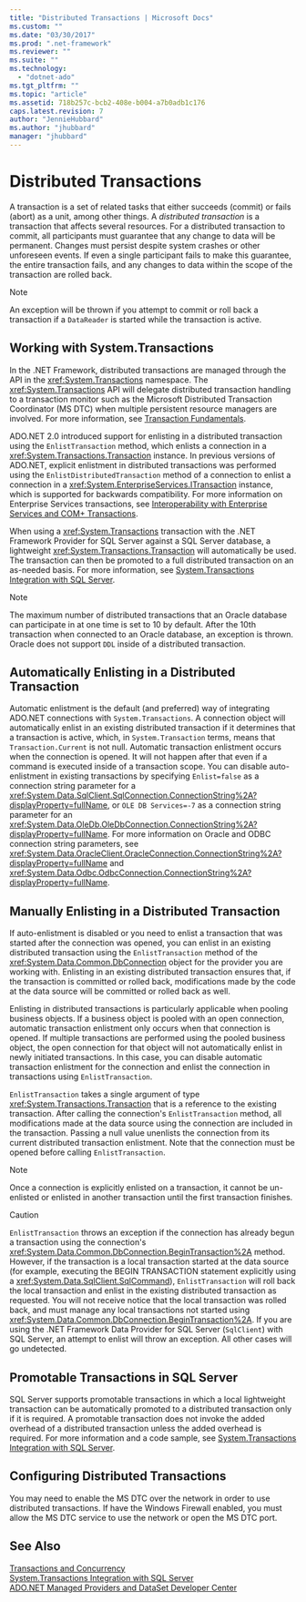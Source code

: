 ```yaml
---
title: "Distributed Transactions | Microsoft Docs"
ms.custom: ""
ms.date: "03/30/2017"
ms.prod: ".net-framework"
ms.reviewer: ""
ms.suite: ""
ms.technology: 
  - "dotnet-ado"
ms.tgt_pltfrm: ""
ms.topic: "article"
ms.assetid: 718b257c-bcb2-408e-b004-a7b0adb1c176
caps.latest.revision: 7
author: "JennieHubbard"
ms.author: "jhubbard"
manager: "jhubbard"
---
```

# Distributed Transactions
A transaction is a set of related tasks that either succeeds (commit) or fails (abort) as a unit, among other things. A *distributed transaction* is a transaction that affects several resources. For a distributed transaction to commit, all participants must guarantee that any change to data will be permanent. Changes must persist despite system crashes or other unforeseen events. If even a single participant fails to make this guarantee, the entire transaction fails, and any changes to data within the scope of the transaction are rolled back.  
  
> [!NOTE]
>  An exception will be thrown if you attempt to commit or roll back a transaction if a `DataReader` is started while the transaction is active.  
  
## Working with System.Transactions  
 In the .NET Framework, distributed transactions are managed through the API in the <xref:System.Transactions> namespace. The <xref:System.Transactions> API will delegate distributed transaction handling to a transaction monitor such as the Microsoft Distributed Transaction Coordinator (MS DTC) when multiple persistent resource managers are involved. For more information, see [Transaction Fundamentals](http://msdn.microsoft.com/en-us/2a476b63-b94f-443f-992d-53943fdf4e5d).  
  
 ADO.NET 2.0 introduced support for enlisting in a distributed transaction using the `EnlistTransaction` method, which enlists a connection in a <xref:System.Transactions.Transaction> instance. In previous versions of ADO.NET, explicit enlistment in distributed transactions was performed using the `EnlistDistributedTransaction` method of a connection to enlist a connection in a <xref:System.EnterpriseServices.ITransaction> instance, which is supported for backwards compatibility. For more information on Enterprise Services transactions, see [Interoperability with Enterprise Services and COM+ Transactions](http://msdn.microsoft.com/en-us/2e93b3c6-4d48-4b9b-82b2-7d5908a2c970).  
  
 When using a <xref:System.Transactions> transaction with the .NET Framework Provider for SQL Server against a SQL Server database, a lightweight <xref:System.Transactions.Transaction> will automatically be used. The transaction can then be promoted to a full distributed transaction on an as-needed basis. For more information, see [System.Transactions Integration with SQL Server](../../../../docs/framework/data/adonet/system-transactions-integration-with-sql-server.md).  
  
> [!NOTE]
>  The maximum number of distributed transactions that an Oracle database can participate in at one time is set to 10 by default. After the 10th transaction when connected to an Oracle database, an exception is thrown. Oracle does not support `DDL` inside of a distributed transaction.  
  
## Automatically Enlisting in a Distributed Transaction  
 Automatic enlistment is the default (and preferred) way of integrating ADO.NET connections with `System.Transactions`. A connection object will automatically enlist in an existing distributed transaction if it determines that a transaction is active, which, in `System.Transaction` terms, means that `Transaction.Current` is not null. Automatic transaction enlistment occurs when the connection is opened. It will not happen after that even if a command is executed inside of a transaction scope. You can disable auto-enlistment in existing transactions by specifying `Enlist=false` as a connection string parameter for a <xref:System.Data.SqlClient.SqlConnection.ConnectionString%2A?displayProperty=fullName>, or `OLE DB Services=-7` as a connection string parameter for an <xref:System.Data.OleDb.OleDbConnection.ConnectionString%2A?displayProperty=fullName>. For more information on Oracle and ODBC connection string parameters, see <xref:System.Data.OracleClient.OracleConnection.ConnectionString%2A?displayProperty=fullName> and <xref:System.Data.Odbc.OdbcConnection.ConnectionString%2A?displayProperty=fullName>.  
  
## Manually Enlisting in a Distributed Transaction  
 If auto-enlistment is disabled or you need to enlist a transaction that was started after the connection was opened, you can enlist in an existing distributed transaction using the `EnlistTransaction` method of the <xref:System.Data.Common.DbConnection> object for the provider you are working with. Enlisting in an existing distributed transaction ensures that, if the transaction is committed or rolled back, modifications made by the code at the data source will be committed or rolled back as well.  
  
 Enlisting in distributed transactions is particularly applicable when pooling business objects. If a business object is pooled with an open connection, automatic transaction enlistment only occurs when that connection is opened. If multiple transactions are performed using the pooled business object, the open connection for that object will not automatically enlist in newly initiated transactions. In this case, you can disable automatic transaction enlistment for the connection and enlist the connection in transactions using `EnlistTransaction`.  
  
 `EnlistTransaction` takes a single argument of type <xref:System.Transactions.Transaction> that is a reference to the existing transaction. After calling the connection's `EnlistTransaction` method, all modifications made at the data source using the connection are included in the transaction. Passing a null value unenlists the connection from its current distributed transaction enlistment. Note that the connection must be opened before calling `EnlistTransaction`.  
  
> [!NOTE]
>  Once a connection is explicitly enlisted on a transaction, it cannot be un-enlisted or enlisted in another transaction until the first transaction finishes.  
  
> [!CAUTION]
>  `EnlistTransaction` throws an exception if the connection has already begun a transaction using the connection's <xref:System.Data.Common.DbConnection.BeginTransaction%2A> method. However, if the transaction is a local transaction started at the data source (for example, executing the BEGIN TRANSACTION statement explicitly using a <xref:System.Data.SqlClient.SqlCommand>), `EnlistTransaction` will roll back the local transaction and enlist in the existing distributed transaction as requested. You will not receive notice that the local transaction was rolled back, and must manage any local transactions not started using <xref:System.Data.Common.DbConnection.BeginTransaction%2A>. If you are using the .NET Framework Data Provider for SQL Server (`SqlClient`) with SQL Server, an attempt to enlist will throw an exception. All other cases will go undetected.  
  
## Promotable Transactions in SQL Server  
 SQL Server supports promotable transactions in which a local lightweight transaction can be automatically promoted to a distributed transaction only if it is required. A promotable transaction does not invoke the added overhead of a distributed transaction unless the added overhead is required. For more information and a code sample, see [System.Transactions Integration with SQL Server](../../../../docs/framework/data/adonet/system-transactions-integration-with-sql-server.md).  
  
## Configuring Distributed Transactions  
 You may need to enable the MS DTC over the network in order to use distributed transactions. If have the Windows Firewall enabled, you must allow the MS DTC service to use the network or open the MS DTC port.  
  
## See Also  
 [Transactions and Concurrency](../../../../docs/framework/data/adonet/transactions-and-concurrency.md)   
 [System.Transactions Integration with SQL Server](../../../../docs/framework/data/adonet/system-transactions-integration-with-sql-server.md)   
 [ADO.NET Managed Providers and DataSet Developer Center](http://go.microsoft.com/fwlink/?LinkId=217917)